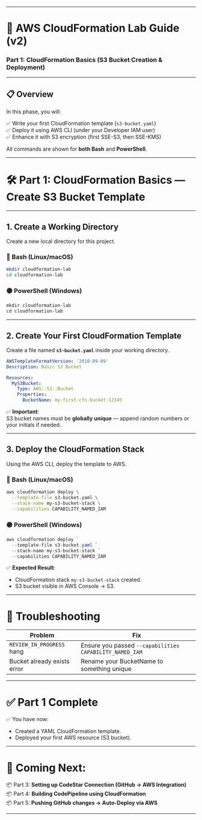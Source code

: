 
---

# 📖 AWS CloudFormation Lab Guide (v2)  
### Part 1: CloudFormation Basics (S3 Bucket Creation & Deployment)

---

## 📋 Overview

In this phase, you will:

✅ Write your first CloudFormation template (`s3-bucket.yaml`)  
✅ Deploy it using AWS CLI (under your Developer IAM user)  
✅ Enhance it with S3 encryption (first SSE-S3, then SSE-KMS)

All commands are shown for **both Bash** and **PowerShell**.

---

# 🛠️ Part 1: CloudFormation Basics — Create S3 Bucket Template

---

## 1. Create a Working Directory

Create a new local directory for this project.

### 🔵 Bash (Linux/macOS)

```bash
mkdir cloudformation-lab
cd cloudformation-lab
```

### 🟣 PowerShell (Windows)

```powershell
mkdir cloudformation-lab
cd cloudformation-lab
```

---

## 2. Create Your First CloudFormation Template

Create a file named **`s3-bucket.yaml`** inside your working directory.

```yaml
AWSTemplateFormatVersion: '2010-09-09'
Description: Basic S3 Bucket

Resources:
  MyS3Bucket:
    Type: AWS::S3::Bucket
    Properties:
      BucketName: my-first-cfn-bucket-12345
```

✅ **Important**:  
S3 bucket names must be **globally unique** — append random numbers or your initials if needed.

---

## 3. Deploy the CloudFormation Stack

Using the AWS CLI, deploy the template to AWS.

### 🔵 Bash (Linux/macOS)

```bash
aws cloudformation deploy \
  --template-file s3-bucket.yaml \
  --stack-name my-s3-bucket-stack \
  --capabilities CAPABILITY_NAMED_IAM
```

### 🟣 PowerShell (Windows)

```powershell
aws cloudformation deploy `
  --template-file s3-bucket.yaml `
  --stack-name my-s3-bucket-stack `
  --capabilities CAPABILITY_NAMED_IAM
```

✅ **Expected Result**:
- CloudFormation stack `my-s3-bucket-stack` created.
- S3 bucket visible in AWS Console → S3.

---

# 🧹 Troubleshooting

| Problem | Fix |
|---------|----|
| `REVIEW_IN_PROGRESS` hang | Ensure you passed `--capabilities CAPABILITY_NAMED_IAM` |
| Bucket already exists error | Rename your BucketName to something unique |

---

# ✅ Part 1 Complete

✅ You have now:
- Created a YAML CloudFormation template.
- Deployed your first AWS resource (S3 bucket).

---

# 🚀 Coming Next:  
📦 Part 3: **Setting up CodeStar Connection (GitHub → AWS Integration)**  
📦 Part 4: **Building CodePipeline using CloudFormation**  
📦 Part 5: **Pushing GitHub changes → Auto-Deploy via AWS**

---
